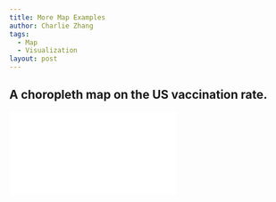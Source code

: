 ```yaml
---
title: More Map Examples
author: Charlie Zhang
tags:
  - Map
  - Visualization
layout: post
---
```




## A choropleth map on the US vaccination rate.
<div class="wrap-element">
      <iframe class="wrapped-iframe" frameborder="0" scrolling="no" src="Maps/us_vaccination_map.html" allowfullscreen></iframe></iframe>
    </div>
